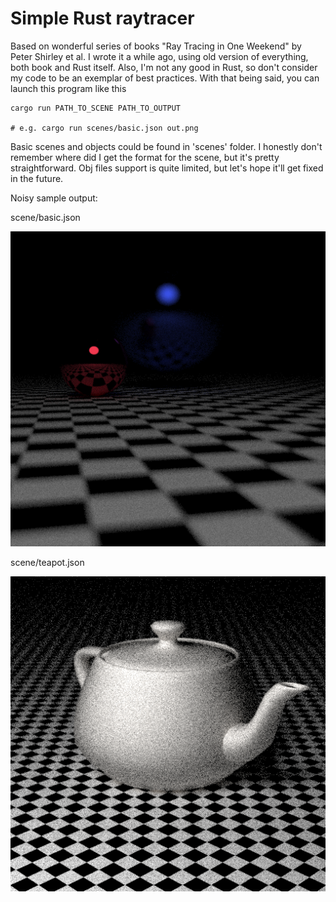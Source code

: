 # Simple Rust raytracer

Based on wonderful series of books "Ray Tracing in One Weekend" by Peter Shirley et al.
I wrote it a while ago, using old version of everything, both book and Rust itself.
Also, I'm not any good in Rust, so don't consider my code to be an exemplar of best practices.
With that being said, you can launch this program like this

```
cargo run PATH_TO_SCENE PATH_TO_OUTPUT

# e.g. cargo run scenes/basic.json out.png
```

Basic scenes and objects could be found in 'scenes' folder. I honestly don't remember where did I get
the format for the scene, but it's pretty straightforward. Obj files support is quite limited, but let's
hope it'll get fixed in the future.

Noisy sample output:

scene/basic.json

![scene/basic.json](./basic.png)

scene/teapot.json

![scene/teapot.json](./teapot.png)
